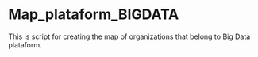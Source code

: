 # Map_plataform_BIGDATA
This is script for creating the map of organizations that belong to Big Data plataform. 
